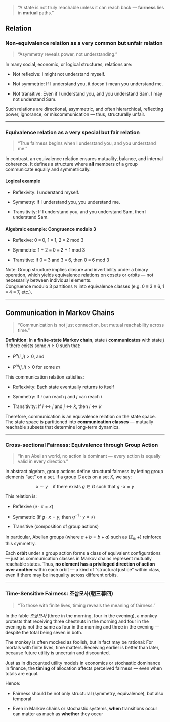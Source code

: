 
> “A state is not truly reachable unless it can reach back — **fairness** lies in **mutual** paths.”

## Relation

### Non-equivalence relation as a very common but unfair relation

> “Asymmetry reveals power, not understanding.”

In many social, economic, or logical structures, relations are:

- Not reflexive: I might not understand myself.
    
- Not symmetric: If I understand you, it doesn't mean you understand me.
    
- Not transitive: Even if I understand you, and you understand Sam, I may not understand Sam.
    

Such relations are directional, asymmetric, and often hierarchical, reflecting power, ignorance, or miscommunication — thus, structurally unfair.

---

### Equivalence relation as a very special but fair relation

>“True fairness begins when I understand you, and you understand me.”

In contrast, an equivalence relation ensures mutuality, balance, and internal coherence. It defines a structure where **all** members of a group communicate equally and symmetrically.

#### Logical example

- Reflexivity: I understand myself.
    
- Symmetry: If I understand you, you understand me.
    
- Transitivity: If I understand you, and you understand Sam, then I understand Sam.
    

#### Algebraic example: Congruence modulo 3

- Reflexive: 0 ≡ 0, 1 ≡ 1, 2 ≡ 2 mod 3
    
- Symmetric: 1 + 2 ≡ 0 ≡ 2 + 1 mod 3
    
- Transitive: If 0 ≡ 3 and 3 ≡ 6, then 0 ≡ 6 mod 3
    

Note: Group structure implies closure and invertibility under a binary operation, which yields equivalence relations on cosets or orbits — not necessarily between individual elements.  
Congruence modulo 3 partitions ℕ into equivalence classes (e.g. 0 ≡ 3 ≡ 6, 1 ≡ 4 ≡ 7, etc.).

---

## Communication in Markov Chains

>“Communication is not just connection, but mutual reachability across time.”

**Definition**: In **a finite-state Markov chain**, state $i$ **communicates** with state $j$ if there exists some $n \geq 0$ such that:

- $P^n(i, j) > 0$, and
    
- $P^m(j, i) > 0$ for some $m$
    

This communication relation satisfies:

- Reflexivity: Each state eventually returns to itself
    
- Symmetry: If $i$ can reach $j$ and $j$ can reach $i$
    
- Transitivity: If $i \leftrightarrow j$ and $j \leftrightarrow k$, then $i \leftrightarrow k$
    

Therefore, communication is an equivalence relation on the state space.  
The state space is partitioned into **communication classes** — mutually reachable subsets that determine long-term dynamics.

---

### Cross-sectional Fairness: Equivalence through Group Action

>“In an Abelian world, no action is dominant — every action is equally valid in every direction.”

In abstract algebra, group actions define structural fairness by letting group elements “act” on a set. If a group $G$ acts on a set $X$, we say:

$$x \sim y \quad \text{if there exists } g \in G \text{ such that } g \cdot x = y$$

This relation is:

- Reflexive ($e \cdot x = x$)
    
- Symmetric (if $g \cdot x = y$, then $g^{-1} \cdot y = x$)
    
- Transitive (composition of group actions)
    

In particular, Abelian groups (where $a + b = b + a$) such as $(\mathbb{Z}_n, +)$ reinforce this symmetry.

Each **orbit** under a group action forms a class of equivalent configurations — just as communication classes in Markov chains represent mutually reachable states.  Thus, **no element has a privileged direction of action over another** within each orbit — a kind of “structural justice” within class, even if there may be inequality across different orbits.

---

### Time-Sensitive Fairness: 조삼모사(朝三暮四)

>“To those with finite lives, timing reveals the meaning of fairness.”

In the fable _조삼모사_ (three in the morning, four in the evening), a monkey protests that receiving three chestnuts in the morning and four in the evening is not the same as four in the morning and three in the evening — despite the total being seven in both.

The monkey is often mocked as foolish, but in fact may be rational: For mortals with finite lives, time matters. Receiving earlier is better than later, because future utility is uncertain and discounted.

Just as in discounted utility models in economics or stochastic dominance in finance, the **timing** of allocation affects perceived fairness — even when totals are equal.

Hence:

- Fairness should be not only structural (symmetry, equivalence), but also temporal
    
- Even in Markov chains or stochastic systems, **when** transitions occur can matter as much as **whether** they occur
